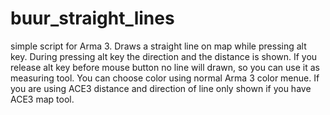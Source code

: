 # buur_straight_lines
simple script for Arma 3.
Draws a straight line on map while pressing alt key. 
During pressing alt key the direction and the distance is shown. 
If you release alt key before mouse button no line will drawn, so you can use it as measuring tool. 
You can choose color using normal Arma 3 color menue. 
If you are using ACE3 distance and direction of line only shown if you have ACE3 map tool. 
